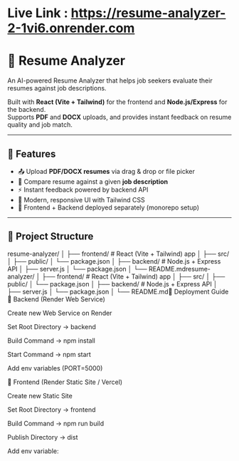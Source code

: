 # Live Link : https://resume-analyzer-2-1vi6.onrender.com

# 📄 Resume Analyzer

An AI-powered Resume Analyzer that helps job seekers evaluate their resumes against job descriptions.  

Built with **React (Vite + Tailwind)** for the frontend and **Node.js/Express** for the backend.  
Supports **PDF** and **DOCX** uploads, and provides instant feedback on resume quality and job match.

---

## 🚀 Features
- 📤 Upload **PDF/DOCX resumes** via drag & drop or file picker  
- 📝 Compare resume against a given **job description**  
- ⚡ Instant feedback powered by backend API  
- 🎨 Modern, responsive UI with Tailwind CSS  
- 🔗 Frontend + Backend deployed separately (monorepo setup)  

---

## 📂 Project Structure
resume-analyzer/
│
├── frontend/ # React (Vite + Tailwind) app
│ ├── src/
│ ├── public/
│ └── package.json
│
├── backend/ # Node.js + Express API
│ ├── server.js
│ └── package.json
│
└── README.mdresume-analyzer/
│
├── frontend/ # React (Vite + Tailwind) app
│ ├── src/
│ ├── public/
│ └── package.json
│
├── backend/ # Node.js + Express API
│ ├── server.js
│ └── package.json
│
└── README.md🚀 Deployment Guide
🔹 Backend (Render Web Service)

Create new Web Service on Render

Set Root Directory → backend

Build Command → npm install

Start Command → npm start

Add env variables (PORT=5000)

🔹 Frontend (Render Static Site / Vercel)

Create new Static Site

Set Root Directory → frontend

Build Command → npm run build

Publish Directory → dist

Add env variable:
